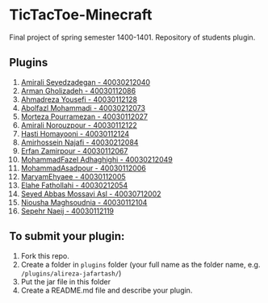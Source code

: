 # TicTacToe-Minecraft
Final project of spring semester 1400-1401. Repository of students plugin.

## Plugins
1. [Amirali Seyedzadegan - 40030212040](https://github.com/apnit/TicTacToe-Minecraft/tree/main/plugins/AmirAli_Seyedzadegan)
2. [Arman Gholizadeh - 40030112086](https://github.com/apnit/TicTacToe-Minecraft/tree/main/plugins/ArmanGholizadeh)
3. [Ahmadreza Yousefi - 40030112128](https://github.com/apnit/TicTacToe-Minecraft/tree/main/plugins/Ahmadreza-Yousefi)
4. [Abolfazl Mohammadi - 40030212073](https://github.com/apnit/TicTacToe-Minecraft/tree/main/plugins/abolfazl-mohammadi)
5. [Morteza Pourramezan - 40030112027](https://github.com/apnit/TicTacToe-Minecraft/tree/main/plugins/Morteza-Pourramzan)
6. [Amirali Norouzpour - 40030112122](https://github.com/apnit/TicTacToe-Minecraft/tree/main/plugins/Amirali_Norouzpour)
7. [Hasti Homayooni - 40030112124](https://github.com/apnit/TicTacToe-Minecraft/tree/main/plugins/Hasti_Homayooni)
8. [Amirhossein Najafi - 40030212084](https://github.com/apnit/TicTacToe-Minecraft/tree/main/plugins/Amir-Najafi)
9. [Erfan Zamirpour - 40030112067](https://github.com/apnit/TicTacToe-Minecraft/tree/main/plugins/ErfanZamirpour)
10. [MohammadFazel Adhaghighi - 40030212049](https://github.com/apnit/TicTacToe-Minecraft/tree/main/plugins/MohammadFazel_Adhaghighi)
11. [MohammadAsadpour - 40030112006](https://github.com/apnit/TicTacToe-Minecraft/tree/main/plugins/MohammadAsadpour)
12. [MaryamEhyaee - 40030112005](https://github.com/apnit/TicTacToe-Minecraft/tree/main/plugins/MaryamEhyaee)
13. [Elahe Fathollahi - 40030212054](https://github.com/apnit/TicTacToe-Minecraft/tree/main/plugins/Elahe_Fathollahi)
14. [Seyed Abbas Mossavi Asl - 40030712002](https://github.com/apnit/TicTacToe-Minecraft/tree/main/plugins/SeyedAbbasMossaviAsl)
16. [Niousha Maghsoudnia - 40030112104](https://github.com/apnit/TicTacToe-Minecraft/tree/main/plugins/Niousha-Maghsoudnia)
17. [Sepehr Naeij - 40030112119](https://github.com/apnit/TicTacToe-Minecraft/tree/main/plugins/Sepehr_Naeij)

## To submit your plugin:
1. Fork this repo.
2. Create a folder in `plugins` folder (your full name as the folder name, e.g. `/plugins/alireza-jafartash/`)
3. Put the jar file in this folder
4. Create a README.md file and describe your plugin.
